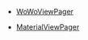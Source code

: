 


- [WoWoViewPager](https://github.com/Nightonke/WoWoViewPager) 


- [MaterialViewPager](https://github.com/florent37/MaterialViewPager)

